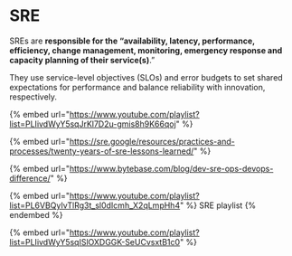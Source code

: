 # SRE

SREs are **responsible for the “availability, latency, performance, efficiency, change management, monitoring, emergency response and capacity planning of their service(s)**.”&#x20;

They use service-level objectives (SLOs) and error budgets to set shared expectations for performance and balance reliability with innovation, respectively.

{% embed url="https://www.youtube.com/playlist?list=PLIivdWyY5sqJrKl7D2u-gmis8h9K66qoj" %}

{% embed url="https://sre.google/resources/practices-and-processes/twenty-years-of-sre-lessons-learned/" %}

{% embed url="https://www.bytebase.com/blog/dev-sre-ops-devops-difference/" %}

{% embed url="https://www.youtube.com/playlist?list=PL6VBQyIvTlRg3t_sl0dIcmh_X2qLmpHh4" %}
SRE playlist
{% endembed %}

{% embed url="https://www.youtube.com/playlist?list=PLIivdWyY5sqISlOXDGGK-SeUCvsxtB1c0" %}
